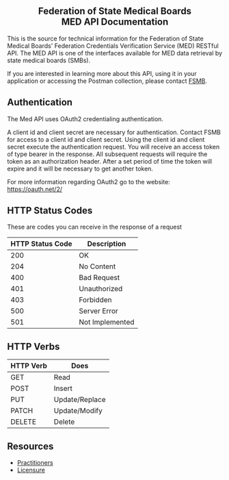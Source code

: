 <section style="text-align: center;">

# Federation of State Medical Boards</br>MED API Documentation
</section>

This is the source for technical information for the Federation of State Medical Boards' Federation Credentials Verification Service (MED) RESTful API. 
The MED API is one of the interfaces available for MED data retrieval by state medical boards (SMBs). 

If you are interested in learning more about this API, using it in your application or accessing the Postman collection,  please contact [FSMB](mailto:pdc@fsmb.org).


## Authentication 

The Med API uses OAuth2 credentialing authentication.

A client id and client secret are necessary for authentication. 
Contact FSMB for access to a client id and client secret. 
Using the client id and client secret execute the authentication request. 
You will receive an access token of type bearer in the response.
All subsequent requests will require the token as an authorization header. 
After a set period of time the token will expire and it will be necessary to get another token.

For more information regarding OAuth2 go to the website: https://oauth.net/2/


## HTTP Status Codes

These are codes you can receive in the response of a request

| HTTP Status Code | Description     |
| ---------------- | --------------- |
| 200              | OK              |
| 204              | No Content      |
| 400              | Bad Request     |
| 401              | Unauthorized    |
| 403              | Forbidden       |
| 500              | Server Error    |
| 501              | Not Implemented |

## HTTP Verbs

| HTTP Verb | Does   |
| --------- | ------ |
| GET       | Read   |
| POST      | Insert |
| PUT       | Update/Replace |
| PATCH     | Update/Modify |
| DELETE    | Delete |

## Resources

- [Practitioners](Docs/Practitioners/Practitioner.md)
- [Licensure](Docs/Licensure/Licensure.md)
